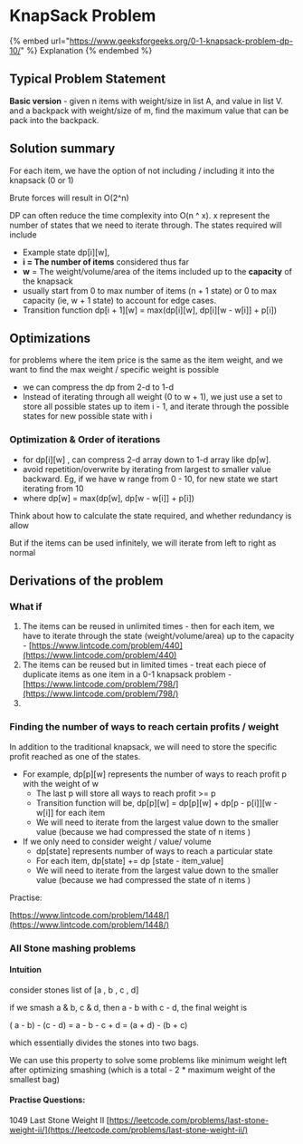 # KnapSack Problem

{% embed url="https://www.geeksforgeeks.org/0-1-knapsack-problem-dp-10/" %}
Explanation
{% endembed %}

## Typical Problem Statement

**Basic version** - given n items with weight/size in list A, and value in list V. and a backpack with weight/size of m, find the maximum value that can be pack into the backpack.&#x20;

## Solution summary

For each item, we have the option of not including / including it into the knapsack (0 or 1)

Brute forces will result in O(2^n)&#x20;

DP can often reduce the time complexity into O(n ^ x). x represent the number of states that we need to iterate through. The states required will include

* Example state dp\[i]\[w],&#x20;
* **i = The number of items** considered thus far&#x20;
* **w** = The weight/volume/area of the items included up to the **capacity** of the knapsack
* usually start from 0 to max number of items (n + 1 state) or 0 to max capacity (ie, w + 1 state) to account for edge cases.&#x20;
* Transition function dp\[i + 1]\[w] = max(dp\[i]\[w], dp\[i]\[w - w\[i]] + p\[i])

## Optimizations

for problems where the item price is the same as the item weight, and we want to find the max weight / specific weight is possible

* we can compress the dp from 2-d to 1-d
* Instead of iterating through all weight (0 to w + 1),  we just use a set to store all possible states up to item i - 1, and iterate through the possible states for new possible state with i&#x20;

### Optimization & Order of iterations

* for dp\[i]\[w] , can compress 2-d array down to 1-d array like dp\[w].&#x20;
* avoid repetition/overwrite by iterating from largest to smaller value backward. Eg, if we have w range from 0 - 10, for new state we start iterating from 10
* where dp\[w] = max(dp\[w], dp\[w - w\[i]] + p\[i])

Think about how to calculate the state required, and whether redundancy is allow

But if the items can be used infinitely, we will iterate from left to right as normal



## Derivations of the problem

### What if

1. The items can be reused in unlimited times - then for each item, we have to iterate through the state (weight/volume/area) up to the capacity - [https://www.lintcode.com/problem/440](https://www.lintcode.com/problem/440)
2. The items can be reused but in limited times - treat each piece of duplicate items as one item in a 0-1 knapsack problem - [https://www.lintcode.com/problem/798/](https://www.lintcode.com/problem/798/)
3.

### Finding the number of ways to reach certain profits / weight

In addition to the traditional knapsack, we will need to store the specific profit reached as one of the states.&#x20;

* For example, dp\[p]\[w] represents the number of ways to reach profit p with the weight of w
  * The last p will store all ways to reach profit >= p
  * Transition function will be, dp\[p]\[w] = dp\[p]\[w] + dp\[p - p\[i]]\[w - w\[i]] for each item
  * We will need to iterate from the largest value down to the smaller value (because we had compressed the state of n items )
* If we only need to consider weight / value/ volume
  * dp\[state] represents number of ways to reach a particular state
  * For each item, dp\[state] += dp \[state - item\_value]
  * We will need to iterate from the largest value down to the smaller value (because we had compressed the state of n items )

Practise:

[https://www.lintcode.com/problem/1448/](https://www.lintcode.com/problem/1448/)



### All Stone mashing problems

#### Intuition

consider stones list of \[a , b , c , d]

if we smash a & b, c & d, then a - b with c - d, the final weight is&#x20;

( a - b) - (c - d) = a - b - c + d = (a + d) - (b + c)&#x20;

which essentially divides the stones into two bags.&#x20;

We can use this property to solve some problems like minimum weight left after optimizing smashing (which is a total - 2 \* maximum weight of the smallest bag)

#### Practise Questions:

1049  Last Stone Weight II [https://leetcode.com/problems/last-stone-weight-ii/](https://leetcode.com/problems/last-stone-weight-ii/)
